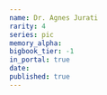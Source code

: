 ```yaml
---
name: Dr. Agnes Jurati
rarity: 4
series: pic
memory_alpha:
bigbook_tier: -1
in_portal: true
date:
published: true
---
```



